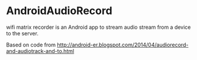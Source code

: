 # AndroidAudioRecord

wifi matrix recorder is an Android app to stream audio stream from a device to the server.

Based on code from http://android-er.blogspot.com/2014/04/audiorecord-and-audiotrack-and-to.html



